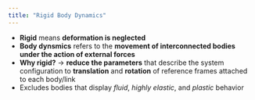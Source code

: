 ```yaml
---
title: "Rigid Body Dynamics"
---
```

* **Rigid** means **deformation is neglected**
* **Body dynsmics** refers to the **movement of interconnected bodies under the action of external forces**
* **Why rigid?** &rarr; **reduce the parameters** that describe the system configuration to **translation** and **rotation** of reference frames attached to each body/link
* Excludes bodies that display *fluid*, *highly elastic*, and *plastic* behavior
